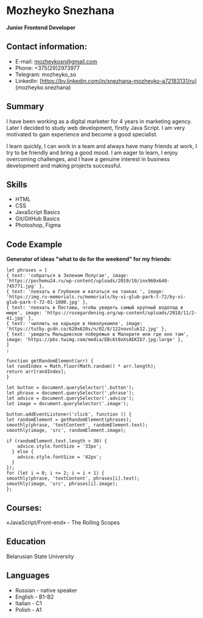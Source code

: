 # Mozheyko Snezhana
**Junior Frontend Developer**
## Contact information:
* E-mail: mozheykosn@gmail.com
* Phone: +375(29)2973977
* Telegram: mozheyko_so
* LinkedIn: [https://by.linkedin.com/in/snezhana-mozheyko-a72183131/ru] (mozheyko.snezhana)
## Summary
I have been working as a digital marketer for 4 years in marketing agency. Later I decided to study web development, firstly Java Script. I am very motivated to gain experience and become a good specialist.

I learn quickly, I can work in a team and always have many friends at work, I try to be friendly and bring a good mood. I am eager to learn, I enjoy overcoming challenges, and I have a genuine interest in business development and making projects successful.
## Skills
* HTML
* CSS
* JavaScript Basics
* Git/GitHub Basics
* Photoshop, Figma

## Code Example

**Generator of ideas "what to do for the weekend" for my friends:**

``` 
let phrases = [
{ text: 'собраться в Зеленом Попугае', image: 'https://pochemu24.ru/wp-content/uploads/2019/10/inx960x640-745771.jpg' },
{ text: 'поехать в Глубокое и кататься на танках ', image: 'https://img.ru-memorials.ru/memorials/by-vi-glub-park-t-72/by-vi-glub-park-t-72-01-1000.jpg' },
{ text: 'поехать в Поставы, чтобы увидеть самый крупный водопад в мире', image: 'https://rosegardening.org/wp-content/uploads/2018/11/2-41.jpg' },
{ text: 'чиллить на карьере в Новолукомле', image: 'https://tutby.gcdn.co/620x620s/n/02/8/122novoluk12.jpg' },
{ text: 'увидеть Мальдивское побережье в Малорите или где оно там', image: 'https://pbs.twimg.com/media/EBc6t8oXsAEKIb7.jpg:large' },
]
;

function getRandomElement(arr) {
let randIndex = Math.floor(Math.random() * arr.length);
return arr[randIndex];
}

let button = document.querySelector('.button');
let phrase = document.querySelector('.phrase');
let advice = document.querySelector('.advice');
let image = document.querySelector('.image');

button.addEventListener('click', function () {
let randomElement = getRandomElement(phrases);
smoothly(phrase, 'textContent', randomElement.text);
smoothly(image, 'src', randomElement.image); 

if (randomElement.text.length > 30) {
    advice.style.fontSize = '33px';
  } else {
    advice.style.fontSize = '42px';
  }
});
for (let i = 0; i <= 2; i = i + 1) {
smoothly(phrase, 'textContent', phrases[i].text); 
smoothly(image, 'src', phrases[i].image); 
};
```
## Courses:
«JavaScript/Front-end» -  The Rolling Scopes

## Education
Belarusian State University

## Languages
* Russian - native speaker
* English - B1-B2
* Italian - C1
* Polish - A1